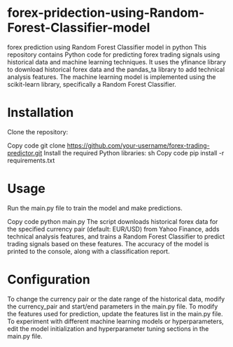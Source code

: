 # forex-pridection-using-Random-Forest-Classifier-model
forex prediction using Random Forest Classifier model in python
This repository contains Python code for predicting forex trading signals using historical data and machine learning techniques. It uses the yfinance library to download historical forex data and the pandas_ta library to add technical analysis features. The machine learning model is implemented using the scikit-learn library, specifically a Random Forest Classifier.

# Installation
Clone the repository:



Copy code
   git clone https://github.com/your-username/forex-trading-predictor.git
Install the required Python libraries:
sh
Copy code
   pip install -r requirements.txt
# Usage
Run the main.py file to train the model and make predictions.



Copy code
python main.py
The script downloads historical forex data for the specified currency pair (default: EUR/USD) from Yahoo Finance, adds technical analysis features, and trains a Random Forest Classifier to predict trading signals based on these features.
The accuracy of the model is printed to the console, along with a classification report.
# Configuration
To change the currency pair or the date range of the historical data, modify the currency_pair and start/end parameters in the main.py file.
To modify the features used for prediction, update the features list in the main.py file.
To experiment with different machine learning models or hyperparameters, edit the model initialization and hyperparameter tuning sections in the main.py file.
